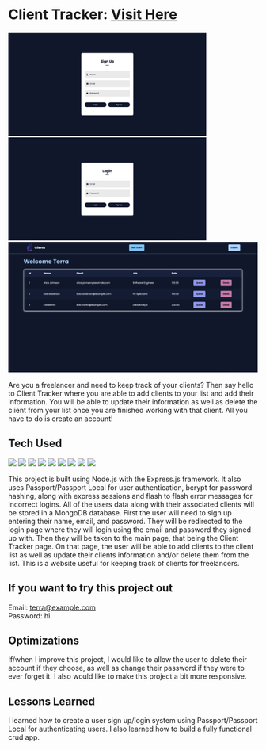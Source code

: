 # Client Tracker: <a href="https://client-tracker-jenr.onrender.com/login" target="_blank">Visit Here</a>

<p>
  <img width="400" src="https://github.com/Danielle-Higgins/client-tracker/blob/main/public/img/signup-preview.png">
  <img width="400" src="https://github.com/Danielle-Higgins/client-tracker/blob/main/public/img/login-preview.png">
  <img src="https://github.com/Danielle-Higgins/client-tracker/blob/main/public/img/client-tracker-preview.png">
</p>

Are you a freelancer and need to keep track of your clients? Then say hello to Client Tracker where you are able to add clients to your list and add their information. You will be able to update their information as well as delete the client from your list once you are finished working with that client. All you have to do is create an account!

## Tech Used

<p>
  <img src="https://img.shields.io/badge/ejs-%23B4CA65.svg?style=for-the-badge&logo=ejs&logoColor=black">
  <img src="https://img.shields.io/badge/css3-%231572B6.svg?style=for-the-badge&logo=css3&logoColor=white">
  <img src="https://img.shields.io/badge/javascript-%23323330.svg?style=for-the-badge&logo=javascript&logoColor=%23F7DF1E">
  <img src="https://img.shields.io/badge/node.js-6DA55F?style=for-the-badge&logo=node.js&logoColor=white">
  <img src="https://img.shields.io/badge/NPM-%23CB3837.svg?style=for-the-badge&logo=npm&logoColor=white">
  <img src="https://img.shields.io/badge/express.js-%23404d59.svg?style=for-the-badge&logo=express&logoColor=%2361DAFB">
  <img src="https://img.shields.io/badge/NODEMON-%23323330.svg?style=for-the-badge&logo=nodemon&logoColor=%BBDEAD">
  <img src="https://img.shields.io/badge/MongoDB-%234ea94b.svg?style=for-the-badge&logo=mongodb&logoColor=white">
  <img src="https://img.shields.io/badge/Render-%46E3B7.svg?style=for-the-badge&logo=render&logoColor=white">
</p>

This project is built using Node.js with the Express.js framework. It also uses Passport/Passport Local for user authentication, bcrypt for password hashing, along with express sessions and flash to flash error messages for incorrect logins. All of the users data along with their associated clients will be stored in a MongoDB database. First the user will need to sign up entering their name, email, and password. They will be redirected to the login page where they will login using the email and password they signed up with. Then they will be taken to the main page, that being the Client Tracker page. On that page, the user will be able to add clients to the client list as well as update their clients information and/or delete them from the list. This is a website useful for keeping track of clients for freelancers.

## If you want to try this project out
Email: terra@example.com
<br>
Password: hi

## Optimizations

If/when I improve this project, I would like to allow the user to delete their account if they choose, as well as change their password if they were to ever forget it. I also would like to make this project a bit more responsive.

## Lessons Learned

I learned how to create a user sign up/login system using Passport/Passport Local for authenticating users. I also learned how to build a fully functional crud app.
